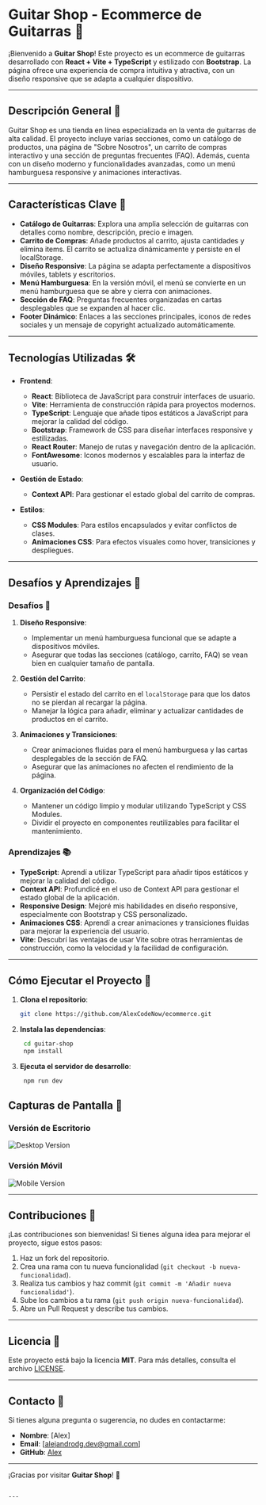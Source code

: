 # Guitar Shop - Ecommerce de Guitarras 🎸

¡Bienvenido a **Guitar Shop**! Este proyecto es un ecommerce de guitarras desarrollado con **React + Vite + TypeScript** y estilizado con **Bootstrap**. La página ofrece una experiencia de compra intuitiva y atractiva, con un diseño responsive que se adapta a cualquier dispositivo.

---

## Descripción General 📝

Guitar Shop es una tienda en línea especializada en la venta de guitarras de alta calidad. El proyecto incluye varias secciones, como un catálogo de productos, una página de "Sobre Nosotros", un carrito de compras interactivo y una sección de preguntas frecuentes (FAQ). Además, cuenta con un diseño moderno y funcionalidades avanzadas, como un menú hamburguesa responsive y animaciones interactivas.

---

## Características Clave 🔑

- **Catálogo de Guitarras**: Explora una amplia selección de guitarras con detalles como nombre, descripción, precio e imagen.
- **Carrito de Compras**: Añade productos al carrito, ajusta cantidades y elimina items. El carrito se actualiza dinámicamente y persiste en el localStorage.
- **Diseño Responsive**: La página se adapta perfectamente a dispositivos móviles, tablets y escritorios.
- **Menú Hamburguesa**: En la versión móvil, el menú se convierte en un menú hamburguesa que se abre y cierra con animaciones.
- **Sección de FAQ**: Preguntas frecuentes organizadas en cartas desplegables que se expanden al hacer clic.
- **Footer Dinámico**: Enlaces a las secciones principales, iconos de redes sociales y un mensaje de copyright actualizado automáticamente.

---

## Tecnologías Utilizadas 🛠️

- **Frontend**:
  - **React**: Biblioteca de JavaScript para construir interfaces de usuario.
  - **Vite**: Herramienta de construcción rápida para proyectos modernos.
  - **TypeScript**: Lenguaje que añade tipos estáticos a JavaScript para mejorar la calidad del código.
  - **Bootstrap**: Framework de CSS para diseñar interfaces responsive y estilizadas.
  - **React Router**: Manejo de rutas y navegación dentro de la aplicación.
  - **FontAwesome**: Iconos modernos y escalables para la interfaz de usuario.

- **Gestión de Estado**:
  - **Context API**: Para gestionar el estado global del carrito de compras.

- **Estilos**:
  - **CSS Modules**: Para estilos encapsulados y evitar conflictos de clases.
  - **Animaciones CSS**: Para efectos visuales como hover, transiciones y despliegues.

---

## Desafíos y Aprendizajes 🚀

### Desafíos 🧩

1. **Diseño Responsive**:
   - Implementar un menú hamburguesa funcional que se adapte a dispositivos móviles.
   - Asegurar que todas las secciones (catálogo, carrito, FAQ) se vean bien en cualquier tamaño de pantalla.

2. **Gestión del Carrito**:
   - Persistir el estado del carrito en el `localStorage` para que los datos no se pierdan al recargar la página.
   - Manejar la lógica para añadir, eliminar y actualizar cantidades de productos en el carrito.

3. **Animaciones y Transiciones**:
   - Crear animaciones fluidas para el menú hamburguesa y las cartas desplegables de la sección de FAQ.
   - Asegurar que las animaciones no afecten el rendimiento de la página.

4. **Organización del Código**:
   - Mantener un código limpio y modular utilizando TypeScript y CSS Modules.
   - Dividir el proyecto en componentes reutilizables para facilitar el mantenimiento.

### Aprendizajes 📚

- **TypeScript**: Aprendí a utilizar TypeScript para añadir tipos estáticos y mejorar la calidad del código.
- **Context API**: Profundicé en el uso de Context API para gestionar el estado global de la aplicación.
- **Responsive Design**: Mejoré mis habilidades en diseño responsive, especialmente con Bootstrap y CSS personalizado.
- **Animaciones CSS**: Aprendí a crear animaciones y transiciones fluidas para mejorar la experiencia del usuario.
- **Vite**: Descubrí las ventajas de usar Vite sobre otras herramientas de construcción, como la velocidad y la facilidad de configuración.

---

## Cómo Ejecutar el Proyecto 🚀

1. **Clona el repositorio**:
   ```bash
   git clone https://github.com/AlexCodeNow/ecommerce.git

2. **Instala las dependencias**:
   ```bash
    cd guitar-shop
    npm install

3. **Ejecuta el servidor de desarrollo**:
   ```bash
    npm run dev

## Capturas de Pantalla 📸

### Versión de Escritorio
![Desktop Version](/public/img/versionweb.png)

### Versión Móvil
![Mobile Version](/public/img/versionmovil.png)

---

## Contribuciones 🤝

¡Las contribuciones son bienvenidas! Si tienes alguna idea para mejorar el proyecto, sigue estos pasos:

1. Haz un fork del repositorio.
2. Crea una rama con tu nueva funcionalidad (`git checkout -b nueva-funcionalidad`).
3. Realiza tus cambios y haz commit (`git commit -m 'Añadir nueva funcionalidad'`).
4. Sube los cambios a tu rama (`git push origin nueva-funcionalidad`).
5. Abre un Pull Request y describe tus cambios.

---

## Licencia 📄

Este proyecto está bajo la licencia **MIT**. Para más detalles, consulta el archivo [LICENSE](LICENSE).

---

## Contacto 📧

Si tienes alguna pregunta o sugerencia, no dudes en contactarme:

- **Nombre**: [Alex]
- **Email**: [alejandrodg.dev@gmail.com]
- **GitHub**: [Alex](https://github.com/AlexCodeNow)

---

¡Gracias por visitar **Guitar Shop**! 🎸
```

---